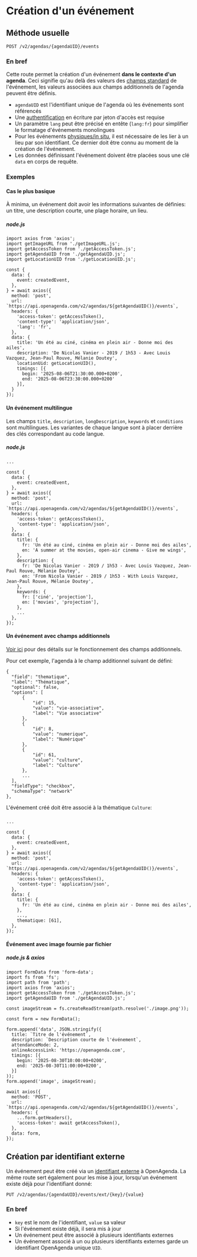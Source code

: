 # Création d'un événement

## Méthode usuelle[​](#méthode-usuelle "Lien direct vers Méthode usuelle")

```
POST /v2/agendas/{agendaUID}/events
```

### En bref[​](#en-bref "Lien direct vers En bref")

Cette route permet la création d'un événement **dans le contexte d'un agenda**. Ceci signifie qu'au delà des valeurs des [champs standard](https://developers.openagenda.com/evenements/structure.md#champs-standards) de l'événement, les valeurs associées aux champs additionnels de l'agenda peuvent être définis.

* `agendaUID` est l'identifiant unique de l'agenda où les événements sont référencés
* Une [authentification](https://developers.openagenda.com/authentification.md) en écriture par jeton d'accès est requise
* Un paramètre `lang` peut être précisé en entête (`lang:fr`) pour simplifier le formatage d'événements monolingues
* Pour les événements [physiques/in situ](https://developers.openagenda.com/evenements/structure.md#mode-de-participation), il est nécessaire de les lier à un lieu par son identifiant. Ce dernier doit être connu au moment de la création de l'événement.
* Les données définissant l'événement doivent être placées sous une clé `data` en corps de requête.

### Exemples[​](#exemples "Lien direct vers Exemples")

#### Cas le plus basique[​](#cas-le-plus-basique "Lien direct vers Cas le plus basique")

À minima, un événement doit avoir les informations suivantes de définies: un titre, une description courte, une plage horaire, un lieu.

##### node.js[​](#nodejs "Lien direct vers node.js")

```
import axios from 'axios';
import getImageURL from './getImageURL.js';
import getAccessToken from './getAccessToken.js';
import getAgendaUID from './getAgendaUID.js';
import getLocationUID from './getLocationUID.js';

const {
  data: {
    event: createdEvent,
  },
} = await axios({
  method: 'post',
  url: `https://api.openagenda.com/v2/agendas/${getAgendaUID()}/events`,
  headers: {
    'access-token': getAccessToken(),
    'content-type': 'application/json',
    'lang': 'fr',
  },
  data: {
    title: 'Un été au ciné, cinéma en plein air - Donne moi des ailes',
    description: 'De Nicolas Vanier - 2019 / 1h53 - Avec Louis Vazquez, Jean-Paul Rouve, Mélanie Doutey',
    locationUid: getLocationUID(),
    timings: [{
      begin: '2025-08-06T21:30:00.000+0200',
      end: '2025-08-06T23:30:00.000+0200'
    }],
  }
});
```

#### Un événement multilingue[​](#un-événement-multilingue "Lien direct vers Un événement multilingue")

Les champs `title`, `description`, `longDescription`, `keywords` et `conditions` sont multilingues. Les variantes de chaque langue sont à placer derrière des clés correspondant au code langue.

##### node.js[​](#nodejs-1 "Lien direct vers node.js")

```
...

const {
  data: {
    event: createdEvent,
  },
} = await axios({
  method: 'post',
  url: `https://api.openagenda.com/v2/agendas/${getAgendaUID()}/events`,
  headers: {
    'access-token': getAccessToken(),
    'content-type': 'application/json',
  },
  data: {
    title: {
      fr: 'Un été au ciné, cinéma en plein air - Donne moi des ailes',
      en: 'A summer at the movies, open-air cinema - Give me wings',
    },
    description: {
      fr: 'De Nicolas Vanier - 2019 / 1h53 - Avec Louis Vazquez, Jean-Paul Rouve, Mélanie Doutey',
      en: 'From Nicola Vanier - 2019 / 1h53 - With Louis Vazquez, Jean-Paul Rouve, Mélanie Doutey',
    },
    keywords: {
      fr: ['ciné', 'projection'],
      en: ['movies', 'projection'],
    },
    ...
  },
});
```

#### Un événement avec champs additionnels[​](#un-événement-avec-champs-additionnels "Lien direct vers Un événement avec champs additionnels")

[Voir ici](https://developers.openagenda.com/agendas/schemas.md) pour des détails sur le fonctionnement des champs additionnels.

Pour cet exemple, l'agenda à le champ additionnel suivant de défini:

```
{
  "field": "thematique",
  "label": "Thématique",
  "optional": false,
  "options": [
      {
          "id": 15,
          "value": "vie-associative",
          "label": "Vie associative"
      },
      {
          "id": 8,
          "value": "numerique",
          "label": "Numérique"
      },
      {
          "id": 61,
          "value": "culture",
          "label": "Culture"
      },
      ...
  ],
  "fieldType": "checkbox",
  "schemaType": "network"
},
```

L'événement créé doit être associé à la thématique `Culture`:

#####

```
...

const {
  data: {
    event: createdEvent,
  },
} = await axios({
  method: 'post',
  url: `https://api.openagenda.com/v2/agendas/${getAgendaUID()}/events`,
  headers: {
    'access-token': getAccessToken(),
    'content-type': 'application/json',
  },
  data: {
    title: {
      fr: 'Un été au ciné, cinéma en plein air - Donne moi des ailes',
    },
    ...,
    thematique: [61],
  },
});
```

#### Événement avec image fournie par fichier[​](#événement-avec-image-fournie-par-fichier "Lien direct vers Événement avec image fournie par fichier")

##### node.js & axios[​](#nodejs--axios "Lien direct vers node.js & axios")

```
import FormData from 'form-data';
import fs from 'fs';
import path from 'path';
import axios from 'axios';
import getAccessToken from './getAccessToken.js';
import getAgendaUID from './getAgendaUID.js';

const imageStream = fs.createReadStream(path.resolve('./image.png'));

const form = new FormData();

form.append('data', JSON.stringify({
  title: `Titre de l'événement`,
  description: `Description courte de l'événement`,
  attendanceMode: 2,
  onlineAccessLink: 'https://openagenda.com',
  timings: [{
    begin: '2025-08-30T10:00:00+0200',
    end: '2025-08-30T11:00:00+0200',
  }]
));
form.append('image', imageStream);

await axios({
  method: 'POST',
  url: `https://api.openagenda.com/v2/agendas/${getAgendaUID()}/events`,
  headers: {
    ...form.getHeaders(),
    'access-token': await getAccessToken(),
  },
  data: form,
});
```

## Création par identifiant externe[​](#création-par-identifiant-externe "Lien direct vers Création par identifiant externe")

Un événement peut être créé via un [identifiant externe](https://developers.openagenda.com/evenements/structure.md#identifiants-externes) à OpenAgenda. La même route sert également pour les mise à jour, lorsqu'un événement existe déjà pour l'identifiant donné:

```
PUT /v2/agendas/{agendaUID}/events/ext/{key}/{value}
```

### En bref[​](#en-bref-1 "Lien direct vers En bref")

* `key` est le nom de l'identifiant, `value` sa valeur
* Si l'événement existe déjà, il sera mis à jour
* Un événement peut être associé à plusieurs identifiants externes
* Un événement associé à un ou plusieurs identifiants externes garde un identifiant OpenAgenda unique `UID`.

